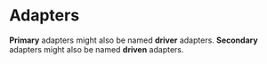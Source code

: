 # Adapters

**Primary** adapters might also be named **driver** adapters.
**Secondary** adapters might also be named **driven** adapters.
